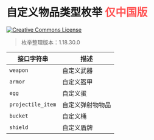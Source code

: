 # 自定义物品类型枚举 <span style="color:rgb(255, 85, 85);">仅中国版</span>

<a rel="license" href="http://creativecommons.org/licenses/by-nc-sa/4.0/"><img alt="Creative Commons License" style="border-width:0" src="https://mirrors.creativecommons.org/presskit/buttons/80x15/svg/by-nc-sa.svg" /></a>

> 枚举整理版本：1.18.30.0

| 接口字符串        | 描述             |
| ----------------- | ---------------- |
| `weapon`          | 自定义武器       |
| `armor`           | 自定义盔甲       |
| `egg`             | 自定义蛋         |
| `projectile_item` | 自定义弹射物物品 |
| `bucket`          | 自定义桶         |
| `shield`          | 自定义盾牌       |
